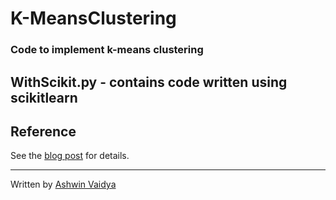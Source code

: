 # K-MeansClustering
### Code to implement k-means clustering

WithScikit.py - contains code written using scikitlearn
---

## Reference
See the [blog post](https://ashwinvaidya.com/blog//posts/k-meansclustering) for details.

---
Written by [Ashwin Vaidya](www.twitter.com/ashwinvaidya17)
